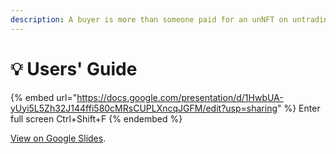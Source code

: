 ```yaml
---
description: A buyer is more than someone paid for an unNFT on untrading.org
---
```


# 💡 Users' Guide

{% embed url="https://docs.google.com/presentation/d/1HwbUA-yUyi5L5Zh32J144ffi580cMRsCUPLXncqJGFM/edit?usp=sharing" %}
Enter full screen Ctrl+Shift+F
{% endembed %}

[View on Google Slides](https://docs.google.com/presentation/d/1HwbUA-yUyi5L5Zh32J144ffi580cMRsCUPLXncqJGFM/edit?usp=sharing).
